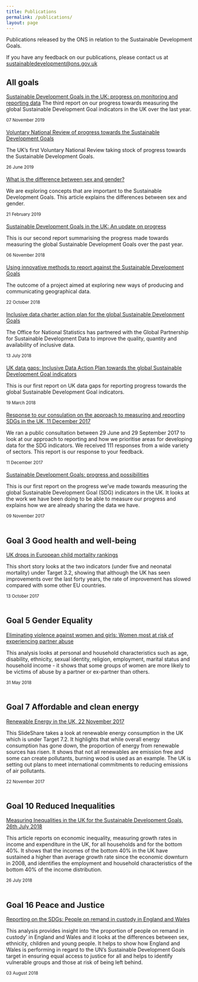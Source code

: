 ```yaml
---
title: Publications
permalink: /publications/
layout: page
---
```

Publications released by the ONS in relation to the Sustainable Development Goals.

If you have any feedback on our publications, please contact us at <sustainabledevelopment@ons.gov.uk>

## All goals
[Sustainable Development Goals in the UK: progress on monitoring and reporting data](https://www.ons.gov.uk/economy/environmentalaccounts/articles/sustainabledevelopmentgoalstakingstockprogressandpossibilities/november2019)
The third report on our progress towards measuring the global Sustainable Development Goal indicators in the UK over the last year.

<small>07 November 2019</small>
<br>
<br>
[Voluntary National Review of progress towards the Sustainable Development Goals](https://www.gov.uk/government/publications/uks-voluntary-national-review-of-the-sustainable-development-goals)

The UK’s first Voluntary National Review taking stock of progress towards the Sustainable Development Goals.

<small>26 June 2019</small>
<br>
<br>
[What is the difference between sex and gender?](https://www.ons.gov.uk/economy/environmentalaccounts/articles/whatisthedifferencebetweensexandgender/2019-02-21)

We are exploring concepts that are important to the Sustainable Development Goals. This article explains the differences between sex and gender.


<small>21 February 2019</small>
<br>
<br>
[Sustainable Development Goals in the UK: An update on progress](https://www.ons.gov.uk/economy/environmentalaccounts/articles/sustainabledevelopmentgoalstakingstockprogressandpossibilities/november2018)

This is our second report summarising the progress made towards measuring the global Sustainable Development Goals over the past year.

<small>06 November 2018</small>
<br>
<br>
[Using innovative methods to report against the Sustainable Development Goals](https://www.ons.gov.uk/economy/environmentalaccounts/articles/usinginnovativemethodstoreportagainstthesustainabledevelopmentgoals/2018-10-22)

The outcome of a project aimed at exploring new ways of producing and communicating geographical data.

<small>22 October 2018</small>
<br>
<br>
[Inclusive data charter action plan for the global Sustainable Development Goals](https://www.ons.gov.uk/economy/environmentalaccounts/methodologies/inclusivedatacharteractionplanfortheglobalsustainabledevelopmentgoals)

The Office for National Statistics has partnered with the Global Partnership for Sustainable Development Data to improve the quality, quantity and availability of inclusive data.

<small>13 July 2018</small>
<br>
<br>
[UK data gaps: Inclusive Data Action Plan towards the global Sustainable Development Goal indicators](https://www.ons.gov.uk/economy/environmentalaccounts/articles/ukdatagapsinclusivedataactionplantowardstheglobalsustainabledevelopmentgoalindicators/2018-03-19)

This is our first report on UK data gaps for reporting progress towards the global Sustainable Development Goal indicators.

<small>19 March 2018</small>
<br>
<br>
[Response to our consulation on the approach to measuring and reporting SDGs in the UK, 11 December 2017](https://consultations.ons.gov.uk/sustainable-development-goals/ons-approach-to-measuring-reporting-sdgs-in-the-uk/)

We ran a public consultation between 29 June and 29 September 2017 to look at our approach to reporting and how we prioritise areas for developing data for the SDG indicators. We received 111 responses from a wide variety of sectors. This report is our response to your feedback.

<small>11 December 2017</small>
<br>
<br>
[Sustainable Development Goals: progress and possibilities](https://www.ons.gov.uk/economy/environmentalaccounts/articles/sustainabledevelopmentgoalstakingstockprogressandpossibilities/november2017)

This is our first report on the progress we’ve made towards measuring the global Sustainable Development Goal (SDG) indicators in the UK. It looks at the work we have been doing to be able to measure our progress and explains how we are already sharing the data we have.

<small>09 November 2017</small>
<br>
<br>
## Goal 3 Good health and well-being

[UK drops in European child mortality rankings](https://visual.ons.gov.uk/uk-drops-in-european-child-mortality-rankings/)

This short story looks at the two indicators (under five and neonatal mortality) under Target 3.2, showing that although the UK has seen improvements over the last forty years, the rate of improvement has slowed compared with some other EU countries.

<small>13 October 2017</small>
<br>
<br>
## Goal 5 Gender Equality

[Eliminating violence against women and girls: Women most at risk of experiencing partner abuse](https://www.ons.gov.uk/releases/sustainabledevelopmentgoalsandachievingequalitywhichwomenarethemostvulnerableandatriskofexperiencingdomesticabusebyapartner)

This analysis looks at personal and household characteristics such as age, disability, ethnicity, sexual identity, religion, employment, marital status and household income - it shows that some groups of women are more likely to be victims of abuse by a partner or ex-partner than others. 

<small>31 May 2018</small>
<br>
<br>
## Goal 7 Affordable and clean energy

[Renewable Energy in the UK, 22 November 2017](https://www.slideshare.net/statisticsONS/renewable-energy-in-the-uk)

This SlideShare takes a look at renewable energy consumption in the UK which is under Target 7.2. It highlights that while overall energy consumption has gone down, the proportion of energy from renewable sources has risen. It shows that not all renewables are emission free and some can create pollutants, burning wood is used as an example. The UK is setting out plans to meet international commitments to reducing emissions of air pollutants.

<small>22 November 2017</small>
<br>
<br>
## Goal 10 Reduced Inequalities 

[Measuring Inequalities in the UK for the Sustainable Development Goals, 26th July 2018](https://www.ons.gov.uk/economy/nationalaccounts/uksectoraccounts/compendium/economicreview/july2018/measuringinequalitiesintheukforthesustainabledevelopmentgoals)

This article reports on economic inequality, measuring growth rates in income and expenditure in the UK, for all households and for the bottom 40%. It shows that the incomes of the bottom 40% in the UK have sustained a higher than average growth rate since the economic downturn in 2008, and identifies the employment and household characteristics of the bottom 40% of the income distribution.

<small>26 July 2018</small>
<br>
<br>
## Goal 16 Peace and Justice 

[Reporting on the SDGs: People on remand in custody in England and Wales](https://www.ons.gov.uk/peoplepopulationandcommunity/crimeandjustice/articles/reportingonthesustainabledevelopmentgoalspeopleonremandincustodyinenglandandwales/2018-08-03)

This analysis provides insight into ‘the proportion of people on remand in custody’ in England and Wales and it looks at the differences between sex, ethnicity, children and young people. It helps to show how England and Wales is performing in regard to the UN’s Sustainable Development Goals target in ensuring equal access to justice for all and helps to identify vulnerable groups and those at risk of being left behind. 

<small>03 August 2018</small>
<br>
<br>

